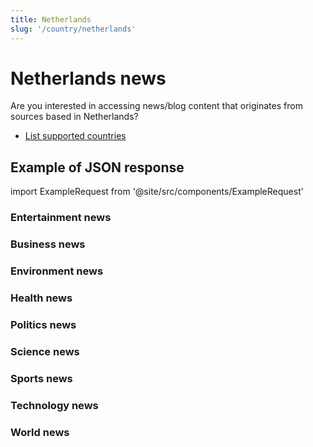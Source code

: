 ```yaml
---
title: Netherlands
slug: '/country/netherlands'
---
```


# Netherlands news

Are you interested in accessing news/blog content that originates from sources based in Netherlands?

- [List supported countries](/articles/countries)

## Example of JSON response

import ExampleRequest from '@site/src/components/ExampleRequest'

### Entertainment news
<ExampleRequest url="https://apitube.io/v1/news/articles?limit=2&category=news/Arts_and_Entertainment&country=nl"></ExampleRequest>

### Business news
<ExampleRequest url="https://apitube.io/v1/news/articles?limit=2&category=news/Business&country=nl"></ExampleRequest>

### Environment news
<ExampleRequest url="https://apitube.io/v1/news/articles?limit=2&category=news/Environment&country=nl"></ExampleRequest>

### Health news
<ExampleRequest url="https://apitube.io/v1/news/articles?limit=2&category=news/Health&country=nl"></ExampleRequest>

### Politics news
<ExampleRequest url="https://apitube.io/v1/news/articles?limit=2&category=news/Politics&country=nl"></ExampleRequest>

### Science news
<ExampleRequest url="https://apitube.io/v1/news/articles?limit=2&category=news/Science&country=nl"></ExampleRequest>

### Sports news
<ExampleRequest url="https://apitube.io/v1/news/articles?limit=2&category=news/Sports&country=nl"></ExampleRequest>

### Technology news
<ExampleRequest url="https://apitube.io/v1/news/articles?limit=2&category=news/Technology&country=nl"></ExampleRequest>

### World news
<ExampleRequest url="https://apitube.io/v1/news/articles?limit=2&category=news/World&country=nl"></ExampleRequest>
